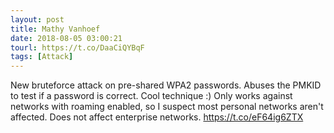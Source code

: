 ```yaml
---
layout: post
title: Mathy Vanhoef
date: 2018-08-05 03:00:21
tourl: https://t.co/DaaCiQYBqF
tags: [Attack]
---
```

New bruteforce attack on pre-shared WPA2 passwords. Abuses the PMKID to test if a password is correct. Cool technique :) Only works against networks with roaming enabled, so I suspect most personal networks aren't affected. Does not affect enterprise networks. https://t.co/eF64ig6ZTX
